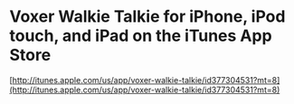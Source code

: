 <!--
id: 5192552222
link: http://tumblr.atmos.org/post/5192552222/voxer-walkie-talkie-for-iphone-ipod-touch-and-ipad-on
slug: voxer-walkie-talkie-for-iphone-ipod-touch-and-ipad-on
date: Wed May 04 2011 10:05:36 GMT-0700 (PDT)
publish: 2011-05-04
tags: 
title: Voxer Walkie Talkie for iPhone, iPod touch, and iPad on the iTunes App Store
-->


Voxer Walkie Talkie for iPhone, iPod touch, and iPad on the iTunes App Store
============================================================================

[http://itunes.apple.com/us/app/voxer-walkie-talkie/id377304531?mt=8](http://itunes.apple.com/us/app/voxer-walkie-talkie/id377304531?mt=8)

